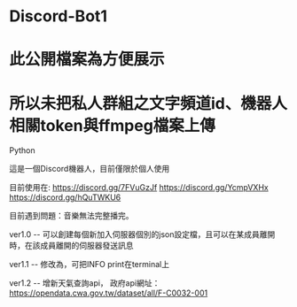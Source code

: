 # Discord-Bot1
# 此公開檔案為方便展示
# 所以未把私人群組之文字頻道id、機器人相關token與ffmpeg檔案上傳

Python


這是一個Discord機器人，目前僅限於個人使用


目前使用在: https://discord.gg/7FVuGzJf 
            https://discord.gg/YcmpVXHx 
            https://discord.gg/hQuTWKU6


目前遇到問題：音樂無法完整播完。


ver1.0 -- 可以創建每個新加入伺服器個別的json設定檔，且可以在某成員離開時，在該成員離開的伺服器發送訊息


ver1.1 -- 修改為，可把INFO print在terminal上

ver1.2 -- 增新天氣查詢api，
政府api網址：https://opendata.cwa.gov.tw/dataset/all/F-C0032-001


